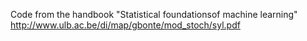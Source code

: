 Code from the handbook 
"Statistical foundationsof machine learning"
http://www.ulb.ac.be/di/map/gbonte/mod_stoch/syl.pdf
